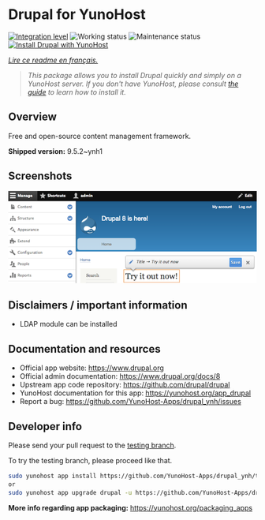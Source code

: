 <!--
N.B.: This README was automatically generated by https://github.com/YunoHost/apps/tree/master/tools/README-generator
It shall NOT be edited by hand.
-->

# Drupal for YunoHost

[![Integration level](https://dash.yunohost.org/integration/drupal.svg)](https://dash.yunohost.org/appci/app/drupal) ![Working status](https://ci-apps.yunohost.org/ci/badges/drupal.status.svg) ![Maintenance status](https://ci-apps.yunohost.org/ci/badges/drupal.maintain.svg)
[![Install Drupal with YunoHost](https://install-app.yunohost.org/install-with-yunohost.svg)](https://install-app.yunohost.org/?app=drupal)

*[Lire ce readme en français.](./README_fr.md)*

> *This package allows you to install Drupal quickly and simply on a YunoHost server.
If you don't have YunoHost, please consult [the guide](https://yunohost.org/#/install) to learn how to install it.*

## Overview

Free and open-source content management framework.

**Shipped version:** 9.5.2~ynh1

## Screenshots

![Screenshot of Drupal](./doc/screenshots/screenshot.png)

## Disclaimers / important information

* LDAP module can be installed

## Documentation and resources

* Official app website: <https://www.drupal.org>
* Official admin documentation: <https://www.drupal.org/docs/8>
* Upstream app code repository: <https://github.com/drupal/drupal>
* YunoHost documentation for this app: <https://yunohost.org/app_drupal>
* Report a bug: <https://github.com/YunoHost-Apps/drupal_ynh/issues>

## Developer info

Please send your pull request to the [testing branch](https://github.com/YunoHost-Apps/drupal_ynh/tree/testing).

To try the testing branch, please proceed like that.

``` bash
sudo yunohost app install https://github.com/YunoHost-Apps/drupal_ynh/tree/testing --debug
or
sudo yunohost app upgrade drupal -u https://github.com/YunoHost-Apps/drupal_ynh/tree/testing --debug
```

**More info regarding app packaging:** <https://yunohost.org/packaging_apps>
